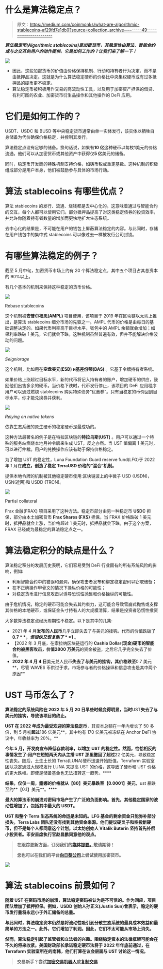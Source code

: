 # 什么是算法稳定点？

> 原文：<https://medium.com/coinmonks/what-are-algorithmic-stablecoins-af29fd7e1db0?source=collection_archive---------49----------------------->

***算法稳定币(Algorithmic stablecoins)是加密货币，其稳定性由算法、智能合约或与之交互的用户的动作提供。它是如何工作的？让我们来了解一下！***

![](img/f7339a54aed50bf12d8674e061e11979.png)

*   因此，这些加密货币的价值由价格保持机制、行动和持有者行为决定，而不是由抵押品决定。这就是为什么算法稳定硬币的价格比中央集权硬币或有过多抵押品的硬币更不稳定。
*   算法稳定币被积极用作交易的高流动性工具，以及用于加密资产担保的借贷、有利可图的农业、加密货币衍生品操作和其他操作的 DeFi 应用。

# 它们是如何工作的？

USDT、USDC 和 BUSD 等中央稳定货币通常由单一实体发行，该实体以牺牲自身储备为代价确保价格稳定，并控制其发行。

算法稳定点没有足够的储备。换句话说，如果有**10 亿**这种硬币以每枚**1**美元的价格流通，他们可以从加密货币或其他资产中获得仅**5 亿**美元的储备。

同时，稳定币开发商的特殊机制支持价格，如铸币税或重定基数。这种机制的积极组成部分是用户本身，他们被鼓励参与具体的市场行动。

# 算法 stablecoins 有哪些优点？

算法 stablecoins 的发行、流通、烧钱都是去中心化的。这意味着通过与智能合约的交互，每个人都可以使用它们。部分抵押品提高了对这类稳定债券的投资效率，并允许你随着持有者数量的增加而更快地扩大生态系统。

去中心化的结果是，不可能在用户的钱包上屏蔽算法稳定的内容。与此同时，存储在用户钱包中的集中式 stablecoins 可以像过去一样被发行公司封锁。

# 有哪些算法稳定的例子？

截至 5 月中旬，加密货币市场上约有 20 个算法稳定点，其中五个项目占其总资本的 90%以上。

有几个基本的机制来保持这种稳定的货币价格。

![](img/19bdf63be9a3092d960fc134faaa578e.png)

Rebase stablecoins

这个机制被**安普尔福思(AMPL)** 项目使用，该项目于 2019 年在区块链以太坊上推出，是算法 stablecoins 细分市场的先驱之一。AMPL 代币的价格是由每日的基础调整决定的。如果代币利率高于目标水平，钱包中的 AMPL 余额就会增加；如果利率跌破 1 美元，它们就会下跌。这种机制虽然普遍有效，但并不能解决价格波动的问题。

![](img/51b75426720c3aefd74f70ec19f0010e.png)

*Seigniorage*

这个机制，比如用在**空盘美元(ESD) и基差份额(BAS)** 。它基于令牌持有者系统。

如果价格上涨超过目标水平，新的代币将记入持有者的账户，增加硬币的供应，鼓励他们出售多余的硬币。当价格下跌时，代币发行停止，该项目的 DeFi 应用程序用户可以通过燃烧 stablecoins 购买特殊债务“优惠券”。只有当稳定的币价回到目标水平，你才能兑换券并获利。

![](img/fec9f11fd3b512762e8afcd17951fb08.png)

*Relying on native tokens*

依靠生态系统的原生硬币的稳定硬币是最成功的。

这种方法最著名的例子是在特拉区块链的**特拉乌斯(UST)** 。用户可以通过一个特殊的服务站燃烧本地月神令牌来生成 UST，反之亦然。当 UST 值偏离 1 美元时，可以进行仲裁。用户的兑换操作应该有助于保持价格稳定。

为了增加 UST 的稳定性，Luna Foundation Guard reserve fund(LFG)于 2022 年 1 月在**成立，创造了稳定 TerraUSD 价格的“混合”机制。**

提供本地令牌的机制被其他稳定硬币使用:区块链波上的中微子 USD (USDN)，USN(近网)和 USDD (TRON)。

![](img/904d6da3efd306b889e1bc8f1fb71d82.png)

Partial collateral

Frax 金融(FRAX) 项目采用了这种方法。稳定币部分由另一种稳定币 **USDC** 担保，部分由本土加密货币 **Frax Shares (FXS)** 担保。当 FRAX 价格跌破 1 美元时，抵押品就会上涨，当价格超过 1 美元时，抵押品就会下跌。由于这个方案，FRAX 已经成为最稳定的算法稳定点之一。

# 算法稳定积分的缺点是什么？

算法稳定积分的发展历史表明，它们容易受到 DeFi 行业固有的所有系统风险的影响，例如:

*   利用智能合约中的错误和漏洞，确保攻击者发布和绑定稳定密码以窃取储备；
*   在不正确操作甲骨文的情况下操纵价格的可能性；
*   对稳定货币进行信息攻击以诱导恐慌性抛售和价格操纵的可能性。

由于危机情况，稳定的硬币可能会失去其约束力，这可能会导致雪崩式抛售或支撑其价格的本地硬币，或保证金头寸持有人的大规模清算，结果是投资者恐慌性撤资

大多数算法稳定点经历周期性不稳定。以下是其中的几集:

*   2021 年 4 月**发布的人民币**几乎立即失去了与美元的挂钩。代币的价值跌破了 **$0.7** ，但很快又恢复到了 **$1** 。
*   【2022 年 3 月底，在索拉纳区块链运行的 **Cashio Dollar(现金)**硬币的智能合约被黑客攻击，价值**2800 万美元**的资金被盗，之后它几乎完全失去了价值。
*   **2022 年 4 月 4 日**美元兑人民币**失去了与美元的挂钩，其价格跌至**0.7 美元**，尽管 WAVES 币供过于求。市场参与者的价格操纵和信息攻击是其中两个原因**

# **UST 马币怎么了？**

**算法稳定的系统风险在 2022 年 5 月 20 日早些时候变得明显，当时**UST**失去了与美元的挂钩，导致该项目的终止。**

**UST 在 2022 年成为最受欢迎的算法稳定币**，其资本总额在一年内增长了 50 多倍，到 5 月初**超过**186 亿美元**。其中约有 170 亿美元被冻结在 Anchor DeFi 协议中，年收益率为 20%。**

**今年 5 月，开发商宣布降低存款利率，以增加 UST 的稳定性。然而，恰恰相反的事情发生了:用户在短短两天内从主播 UST 那里撤回了超过**22 亿美元，导致稳定性丧失。随后，土生土长的 Terra(LUNA)硬币迅速开始贬值。Terraform 实验室团队决定通过大规模发行 LUNA 来提高 UST 的价格，这导致了硬币和 UST 价格的更大跌幅。即使是储备基金也无法扭转这一趋势。****

****结果，仅仅一周，露娜的价格就从**【80】美元**暴跌至**【0.0001】美元**，ust 暴跌至约**【0.1】美元**。****

****最大的算法币的崩溃对密码市场产生了广泛的负面影响。首先，其他稳定国家的波动性增加了，包括其中最大的 USDT。****

****UST 和整个 Terra 生态系统的命运是未知的。LFG 基金的剩余资金只能弥补部分损失，Terra Labs 团队还没有找到其他资金来源。他们提议硬叉子和空投新硬币，但不是每个人都同意这个计划。以太坊创始人 **Vitalik Buterin** 坚持首先补偿小投资者。**币安首席执行官赵昌鹏**同意他的观点。****

> ****在跟踪更新方面，订阅我们的[媒体提要。](https://medium.com/sunflowercorporation)敬请期待！****
> 
> ****您也可以在我们的平台[向日葵公司](https://sunflowercorp.com/)上尝试使用加密货币。****

****![](img/12f3e46f3bf15291a8ffc869e2ffc7c4.png)****

# ****算法 stablecoins 前景如何？****

****随着 UST 在密码市场的崩溃，算法稳定密码被认为是不可信的。作为回应，项目团队增加了抵押担保。例如，USDD 创始人孙正义(Justin Sun)曾表示，稳定的硬币发行量将永远小于外汇储备的总量。****

****与此同时，算法稳定资本仍然是将流动性吸引到分散生态系统的最具成本效益和最简单的方法之一。此外，它们增加了利润。因此，它们不太可能从市场上消失。****

****然而，算法稳定引起了监管者和立法者的兴趣。围绕稳定资本的法律框架可能会在不久的将来收紧。美国财政部长承诺稳定硬币法将于 2022 年**年底**前通过，在 Terraform 实验室所在的南韩，他们打算在议会层面与 UST 讨论这一情况。****

> ****交易新手？尝试[加密交易机器人](/coinmonks/crypto-trading-bot-c2ffce8acb2a)或[复制交易](/coinmonks/top-10-crypto-copy-trading-platforms-for-beginners-d0c37c7d698c)****
